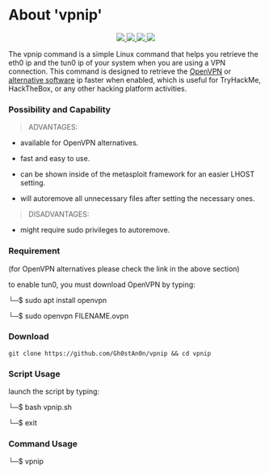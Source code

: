 # About 'vpnip'

<p align="center">
   </a>
      <a href="https://github.com/Gh0stAn0n/vpnip">
      <img src="https://img.shields.io/badge/Version-1.0.0-darkgreen">
        <img src="https://img.shields.io/badge/Release%20Date-febuary%202023-purple">
  <img src="https://shields.io/badge/Bash-100%25-066da5">
  <img src="https://shields.io/badge/Platform-Linux-darkred">
    </a>
  </p>
</p>

The vpnip command is a simple Linux command that helps you retrieve the eth0 ip and the tun0 ip of your system when you are using a VPN connection. This command is designed to retrieve the [OpenVPN](https://github.com/OpenVPN/openvpn/) or [alternative software](https://alternativeto.net/software/openvpn/?platform=linux) ip faster when enabled, which is useful for TryHackMe, HackTheBox, or any other hacking platform activities.

### Possibility and Capability

> ADVANTAGES:

- available for OpenVPN alternatives.

- fast and easy to use.

- can be shown inside of the metasploit framework for an easier LHOST setting.

- will autoremove all unnecessary files after setting the necessary ones.

> DISADVANTAGES:

- might require sudo privileges to autoremove.

### Requirement

(for OpenVPN alternatives please check the link in the above section)

to enable tun0, you must download OpenVPN by typing:

└─$ sudo apt install openvpn

└─$ sudo openvpn FILENAME.ovpn

### Download

    git clone https://github.com/Gh0stAn0n/vpnip && cd vpnip

### Script Usage

launch the script by typing:

└─$ bash vpnip.sh

└─$ exit

### Command Usage

└─$ vpnip
